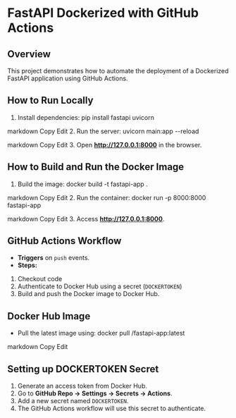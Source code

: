 # FastAPI Dockerized with GitHub Actions

## Overview
This project demonstrates how to automate the deployment of a Dockerized FastAPI application using GitHub Actions.

## How to Run Locally
1. Install dependencies:
pip install fastapi uvicorn

markdown
Copy
Edit
2. Run the server:
uvicorn main:app --reload

markdown
Copy
Edit
3. Open **http://127.0.0.1:8000** in the browser.

## How to Build and Run the Docker Image
1. Build the image:
docker build -t fastapi-app .

markdown
Copy
Edit
2. Run the container:
docker run -p 8000:8000 fastapi-app

markdown
Copy
Edit
3. Access **http://127.0.0.1:8000**.

## GitHub Actions Workflow
- **Triggers** on `push` events.
- **Steps:**
1. Checkout code
2. Authenticate to Docker Hub using a secret (`DOCKERTOKEN`)
3. Build and push the Docker image to Docker Hub.

## Docker Hub Image
- Pull the latest image using:
docker pull <your-dockerhub-username>/fastapi-app:latest

markdown
Copy
Edit

## Setting up DOCKERTOKEN Secret
1. Generate an access token from Docker Hub.
2. Go to **GitHub Repo → Settings → Secrets → Actions**.
3. Add a new secret named `DOCKERTOKEN`.
4. The GitHub Actions workflow will use this secret to authenticate.
